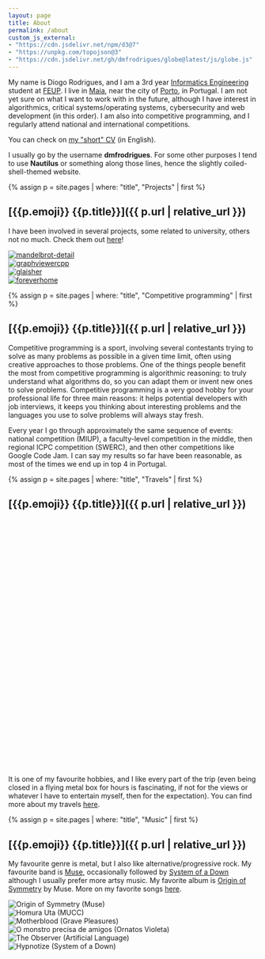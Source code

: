 ```yaml
---
layout: page
title: About
permalink: /about
custom_js_external:
- "https://cdn.jsdelivr.net/npm/d3@7"
- "https://unpkg.com/topojson@3"
- "https://cdn.jsdelivr.net/gh/dmfrodrigues/globe@latest/js/globe.js"
---
```


My name is Diogo Rodrigues, and I am a 3rd year [Informatics Engineering](https://sigarra.up.pt/feup/en/cur_geral.cur_view?pv_curso_id=742) student at [FEUP](https://sigarra.up.pt/feup/en/WEB_PAGE.INICIAL). I live in [Maia](https://en.wikipedia.org/wiki/Maia,_Portugal), near the city of [Porto](https://en.wikipedia.org/wiki/Porto), in Portugal. I am not yet sure on what I want to work with in the future, although I have interest in algorithmics, critical systems/operating systems, cybersecurity and web development (in this order). I am also into competitive programming, and I regularly attend national and international competitions.

You can check on [my "short" CV]({{site.cv}}) (in English).

I usually go by the username **dmfrodrigues**. For some other purposes I tend to use **Nautilus** or something along those lines, hence the slightly coiled-shell-themed website.

<div class="masonry-vertical">
<div markdown="1">

{% assign p = site.pages | where: "title", "Projects" | first %}
## [{{p.emoji}} {{p.title}}]({{ p.url | relative_url }})

I have been involved in several projects, some related to university, others not no much. Check them out [here](/projects)!

<div class="projects-grid-container">
<div><a href="/projects"><img src="https://i.imgur.com/69YCcZ8m.png" alt="mandelbrot-detail"></a></div>
<div><a href="/projects"><img src="https://i.imgur.com/zAOwCGem.png" alt="graphviewercpp"></a></div>
<div><a href="/projects"><img src="https://i.imgur.com/PiqStSQm.jpg" alt="glaisher"></a></div>
<div><a href="/projects"><img src="https://i.imgur.com/Y7H4LZlm.png" alt="foreverhome"></a></div>
</div>

</div>
<div markdown="1">

{% assign p = site.pages | where: "title", "Competitive programming" | first %}
## [{{p.emoji}} {{p.title}}]({{ p.url | relative_url }})

Competitive programming is a sport, involving several contestants trying to solve as many problems as possible in a given time limit, often using creative approaches to those problems. One of the things people benefit the most from competitive programming is algorithmic reasoning: to truly understand what algorithms do, so you can adapt them or invent new ones to solve problems. Competitive programming is a very good hobby for your professional life for three main reasons: it helps potential developers with job interviews, it keeps you thinking about interesting problems and the languages you use to solve problems will always stay fresh.

Every year I go through approximately the same sequence of events: national competition (MIUP), a faculty-level competition in the middle, then regional ICPC competition (SWERC), and then other competitions like Google Code Jam. I can say my results so far have been reasonable, as most of the times we end up in top 4 in Portugal. 

</div>
<div markdown="1">

{% assign p = site.pages | where: "title", "Travels" | first %}
## [{{p.emoji}} {{p.title}}]({{ p.url | relative_url }})

<svg id="globe" class="globe center" viewBox="0 0 400 400"></svg>
<script>
window.addEventListener("load", async function(){
    let globe = new Globe("svg#globe", 400);
    globe.rotation = [0, -10, 0];
    await globe.initialize();

    globe.nativeCountry("Portugal");

    {% for country in site.data.locations_visited.countries %}
        globe.highlightCountry("{{country.country}}");
    {% endfor %}

    globe.enableDrag();

    globe.registerRotation(10, 0.002);
});
</script>

It is one of my favourite hobbies, and I like every part of the trip (even being closed in a flying metal box for hours is fascinating, if not for the views or whatever I have to entertain myself, then for the expectation). You can find more about my travels [here](/travels).

</div>
<div markdown="1">

{% assign p = site.pages | where: "title", "Music" | first %}
## [{{p.emoji}} {{p.title}}]({{ p.url | relative_url }})

My favourite genre is metal, but I also like alternative/progressive rock. My favourite band is [Muse](https://en.wikipedia.org/wiki/Muse_(band)), occasionally followed by [System of a Down](https://en.wikipedia.org/wiki/System_of_a_Down) although I usually prefer more artsy music. My favorite album is [Origin of Symmetry](https://en.wikipedia.org/wiki/Origin_of_Symmetry) by Muse. More on my favorite songs [here](/music).

<div class="music-grid-container">
    <div><img src="https://i.imgur.com/r9WtLzut.jpg" alt="Origin of Symmetry (Muse)"></div>
    <div><img src="https://i.imgur.com/ltV9mEbt.jpg" alt="Homura Uta (MUCC)"></div>
    <div><img src="https://i.imgur.com/ePOeitUt.jpg" alt="Motherblood (Grave Pleasures)"></div>
    <div><img src="https://i.imgur.com/m6O9XK8t.gif" alt="O monstro precisa de amigos (Ornatos Violeta)"></div>
    <div><img src="https://i.imgur.com/PrMvcEqt.jpg" alt="The Observer (Artificial Language)"></div>
    <div><img src="https://i.imgur.com/3xyfXrEt.jpg" alt="Hypnotize (System of a Down)"></div>
</div>

</div>
</div>
